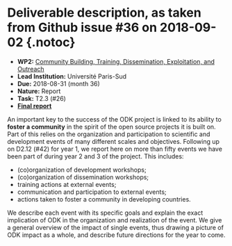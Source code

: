 # Deliverable description, as taken from Github issue #36 on 2018-09-02 {.notoc}

- **WP2:** [Community Building, Training, Dissemination, Exploitation, and Outreach](https://github.com/OpenDreamKit/OpenDreamKit/tree/master/WP2)
- **Lead Institution:** Université Paris-Sud
- **Due:** 2018-08-31 (month 36)
- **Nature:** Report
- **Task:** T2.3 (#26)
- **[Final report](https://github.com/OpenDreamKit/OpenDreamKit/raw/master/WP2/D2.11/report-final.pdf)**

An important key to the success of the ODK project is linked to its ability to **foster a community** in the spirit of the open source projects it is built on. Part of this relies on the organization and participation to scientific and development events of many different scales and objectives. Following up on D2.12 (#42) for year 1, we report here on more than fifty events we have been part of  during year 2 and 3 of the project. This includes:
- (co)organization of development workshops;
- (co)organization of dissemination workshops;
- training actions at external events;
- communication and participation to external events;
- actions taken to foster a community in developing countries.

We describe each event with its specific goals and explain the exact implication of ODK in the organization and realization of the event. We give a general overview of the impact of single events, thus drawing a picture of ODK impact as a whole, and describe future directions for the year to come.
